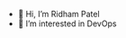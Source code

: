 - 👋 Hi, I’m Ridham Patel
- 👀 I’m interested in DevOps

<!---
patel-ridham/patel-ridham is a ✨ special ✨ repository because its `README.md` (this file) appears on your GitHub profile.
You can click the Preview link to take a look at your changes.
--->
